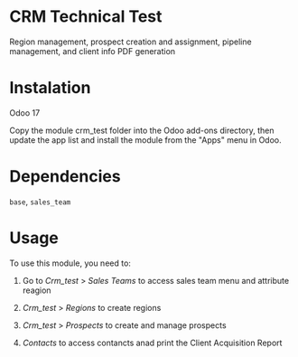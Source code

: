 # CRM Technical Test

Region management, prospect creation and assignment, pipeline management, and client info PDF generation

# Instalation

Odoo 17

Copy the module crm_test folder into the Odoo add-ons directory, then update the app list and install the module from the "Apps" menu in Odoo.

# Dependencies

`base`, `sales_team`

# Usage

To use this module, you need to:

1. Go to _Crm_test_ > _Sales Teams_
   to access sales team menu and attribute reagion

2. _Crm_test_ > _Regions_ to create regions
3. _Crm_test_ > _Prospects_ to create and manage prospects
4. _Contacts_ to access contancts anad print the Client Acquisition Report
